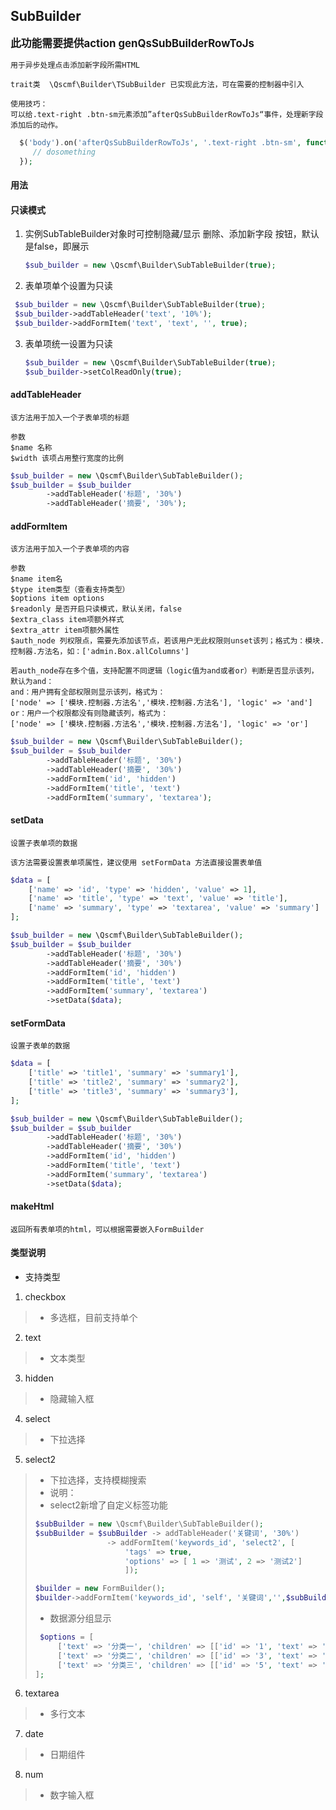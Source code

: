 ## SubBuilder

<big>**此功能需要提供action genQsSubBuilderRowToJs**</big>
```
用于异步处理点击添加新字段所需HTML

trait类  \Qscmf\Builder\TSubBuilder 已实现此方法，可在需要的控制器中引入
```

```
使用技巧：
可以给.text-right .btn-sm元素添加”afterQsSubBuilderRowToJs“事件，处理新字段添加后的动作。
```

```php
  $('body').on('afterQsSubBuilderRowToJs', '.text-right .btn-sm', function() {
     // dosomething
  });
```

#### 用法

#### 只读模式
1. 实例SubTableBuilder对象时可控制隐藏/显示 删除、添加新字段 按钮，默认是false，即展示 
   ```php
   $sub_builder = new \Qscmf\Builder\SubTableBuilder(true);
   ```
   
2. 表单项单个设置为只读
  ```php
   $sub_builder = new \Qscmf\Builder\SubTableBuilder(true);
   $sub_builder->addTableHeader('text', '10%');
   $sub_builder->addFormItem('text', 'text', '', true);
   ```

3. 表单项统一设置为只读
   ```php
   $sub_builder = new \Qscmf\Builder\SubTableBuilder(true);
   $sub_builder->setColReadOnly(true);
   ```

#### addTableHeader
```blade
该方法用于加入一个子表单项的标题

参数
$name 名称
$width 该项占用整行宽度的比例
```
```php
$sub_builder = new \Qscmf\Builder\SubTableBuilder();
$sub_builder = $sub_builder
        ->addTableHeader('标题', '30%')
        ->addTableHeader('摘要', '30%');
```

#### addFormItem
```blade
该方法用于加入一个子表单项的内容

参数
$name item名
$type item类型（查看支持类型）
$options item options
$readonly 是否开启只读模式，默认关闭，false
$extra_class item项额外样式
$extra_attr item项额外属性
$auth_node 列权限点，需要先添加该节点，若该用户无此权限则unset该列；格式为：模块.控制器.方法名，如：['admin.Box.allColumns']

若auth_node存在多个值，支持配置不同逻辑（logic值为and或者or）判断是否显示该列，默认为and：
and：用户拥有全部权限则显示该列，格式为：
['node' => ['模块.控制器.方法名','模块.控制器.方法名'], 'logic' => 'and']
or：用户一个权限都没有则隐藏该列，格式为：
['node' => ['模块.控制器.方法名','模块.控制器.方法名'], 'logic' => 'or']
```
```php
$sub_builder = new \Qscmf\Builder\SubTableBuilder();
$sub_builder = $sub_builder
        ->addTableHeader('标题', '30%')
        ->addTableHeader('摘要', '30%')
        ->addFormItem('id', 'hidden')
        ->addFormItem('title', 'text')
        ->addFormItem('summary', 'textarea');
```

#### setData
```blade
设置子表单项的数据

该方法需要设置表单项属性，建议使用 setFormData 方法直接设置表单值
```
```php
$data = [
    ['name' => 'id', 'type' => 'hidden', 'value' => 1],
    ['name' => 'title', 'type' => 'text', 'value' => 'title'],
    ['name' => 'summary', 'type' => 'textarea', 'value' => 'summary']
];

$sub_builder = new \Qscmf\Builder\SubTableBuilder();
$sub_builder = $sub_builder
        ->addTableHeader('标题', '30%')
        ->addTableHeader('摘要', '30%')
        ->addFormItem('id', 'hidden')
        ->addFormItem('title', 'text')
        ->addFormItem('summary', 'textarea')
        ->setData($data);
```

#### setFormData
```blade
设置子表单的数据
```
```php
$data = [
    ['title' => 'title1', 'summary' => 'summary1'],
    ['title' => 'title2', 'summary' => 'summary2'],
    ['title' => 'title3', 'summary' => 'summary3'],
];

$sub_builder = new \Qscmf\Builder\SubTableBuilder();
$sub_builder = $sub_builder
        ->addTableHeader('标题', '30%')
        ->addTableHeader('摘要', '30%')
        ->addFormItem('id', 'hidden')
        ->addFormItem('title', 'text')
        ->addFormItem('summary', 'textarea')
        ->setData($data);
```

#### makeHtml
```blade
返回所有表单项的html，可以根据需要嵌入FormBuilder
```

#### 类型说明

+ 支持类型
1. checkbox
> + 多选框，目前支持单个
> 
2. text
> + 文本类型
> 
3. hidden
> + 隐藏输入框
> 
4. select
> + 下拉选择
>
5. select2
> + 下拉选择，支持模糊搜索
> + 说明：
>  + select2新增了自定义标签功能
>  ```php
>  $subBuilder = new \Qscmf\Builder\SubTableBuilder();
>  $subBuilder = $subBuilder -> addTableHeader('关键词', '30%')
>                  -> addFormItem('keywords_id', 'select2', [
>                      'tags' => true,
>                      'options' => [ 1 => '测试', 2 => '测试2']
>                      ]);
>  
>  $builder = new FormBuilder();
>  $builder->addFormItem('keywords_id', 'self', '关键词','',$subBuilder->makeHtml());
>  ```
>  + 数据源分组显示
>  ```php
>   $options = [
>       ['text' => '分类一', 'children' => [['id' => '1', 'text' => '选项1'],['id' => '2', 'text' => '选项2']]],
>       ['text' => '分类二', 'children' => [['id' => '3', 'text' => '选项3'],['id' => '4', 'text' => '选项4']]],
>       ['text' => '分类三', 'children' => [['id' => '5', 'text' => '选项5'],['id' => '6', 'text' => '选项6']]],
>  ];
>  ```
>
6. textarea
> + 多行文本
> 
7. date
> + 日期组件
> 
8. num
> + 数字输入框